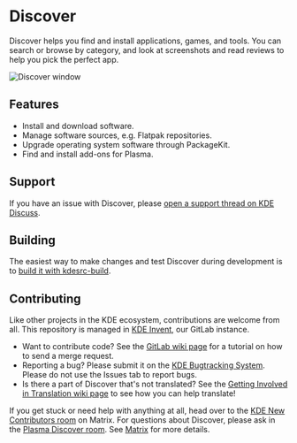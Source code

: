 # Discover

Discover helps you find and install applications, games, and tools. You can search or browse by category, and look at screenshots and read reviews to help you pick the perfect app.

![Discover window](https://cdn.kde.org/screenshots/plasma-discover/plasma-discover.png)

## Features

* Install and download software.
* Manage software sources, e.g. Flatpak repositories.
* Upgrade operating system software through PackageKit.
* Find and install add-ons for Plasma.

## Support

If you have an issue with Discover, please [open a support thread on KDE Discuss](https://discuss.kde.org/c/help/6).

## Building

The easiest way to make changes and test Discover during development is to [build it with kdesrc-build](https://community.kde.org/Get_Involved/development/Build_software_with_kdesrc-build).

## Contributing

Like other projects in the KDE ecosystem, contributions are welcome from all. This repository is managed in [KDE Invent](https://invent.kde.org/plasma/discover), our GitLab instance.

* Want to contribute code? See the [GitLab wiki page](https://community.kde.org/Infrastructure/GitLab) for a tutorial on how to send a merge request.
* Reporting a bug? Please submit it on the [KDE Bugtracking System](https://bugs.kde.org/enter_bug.cgi?format=guided&product=Discover). Please do not use the Issues
  tab to report bugs.
* Is there a part of Discover that's not translated? See the [Getting Involved in Translation wiki page](https://community.kde.org/Get_Involved/translation) to see how
  you can help translate!

If you get stuck or need help with anything at all, head over to the [KDE New Contributors room](https://go.kde.org/matrix/#/#kde-welcome:kde.org) on Matrix. For questions about Discover, please ask in the [Plasma Discover room](https://go.kde.org/matrix/#/#plasma-discover:kde.org). See [Matrix](https://community.kde.org/Matrix) for more details.

